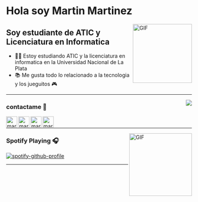 # Hola soy Martin Martinez

<img align="right" alt="GIF" height="160px" src="https://media.giphy.com/media/du3J3cXyzhj75IOgvA/giphy.gif" />

## Soy estudiante de ATIC y Licenciatura en Informatica   

- 👨‍💻 Estoy estudiando ATIC y la licenciatura en informatica en la Universidad Nacional de La Plata
- 📚 Me gusta todo lo relacionado a la tecnologia y los jueguitos 🎮


---


<img align="right" src="http://estruyf-github.azurewebsites.net/api/VisitorHit?user=martimartineez&repo=martimartineez&countColorcountColor&countColor=%237B1E7B"/>

### contactame 📝


[<img align="left" alt="martimartineez | LinkedIn" height="30px" src="https://raw.githubusercontent.com/rahuldkjain/github-profile-readme-generator/master/src/images/icons/Social/linked-in-alt.svg"/>][linkedin]
[<img align="left" alt="martimartineez | Instagram" height="30px" src="https://raw.githubusercontent.com/rahuldkjain/github-profile-readme-generator/master/src/images/icons/Social/instagram.svg" />][instagram]
[<img align="left" alt="martimartineez | Spotify" height="30px" src="https://user-images.githubusercontent.com/33750251/59486049-ec63fa80-8e6f-11e9-8d17-9a31324a63e8.png" />][Spotify]
[<img align="left" alt="martimartineez | Steam" height="30px" src="https://user-images.githubusercontent.com/89815843/155883457-48dbabf2-b528-430b-b83d-536499d7f562.png" />][Steam]


<br />

---

<img align="right" alt="GIF" height="170px" src="https://media.giphy.com/media/J5B1Y8QZnzXXbLQIBu/giphy.gif" />

### Spotify Playing 🎧


[![spotify-github-profile](https://spotify-github-profile.vercel.app/api/view?uid=hntqme6aln21xygk3s92jwbx6&cover_image=true&theme=default&show_offline=true&background_color=121212&interchange=true)](https://spotify-github-profile.vercel.app/api/view?uid=hntqme6aln21xygk3s92jwbx6&redirect=true)








[instagram]: https://www.instagram.com/martimartineez
[linkedin]: https://www.linkedin.com/in/martimartineez/
[Spotify]: https://open.spotify.com/user/hntqme6aln21xygk3s92jwbx6?si=749202fc8f0b4213
[Steam]: https://steamcommunity.com/id/martimartineez/

----

